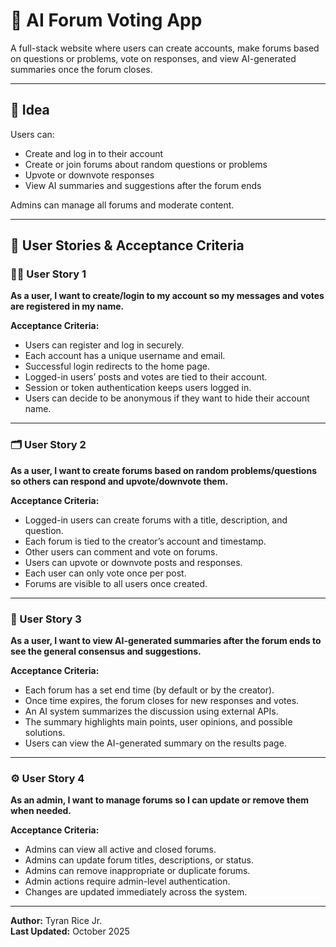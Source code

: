 # 💬 AI Forum Voting App

A full-stack website where users can create accounts, make forums based on questions or problems, vote on responses, and view AI-generated summaries once the forum closes.

---

## 🧠 Idea
Users can:
- Create and log in to their account  
- Create or join forums about random questions or problems  
- Upvote or downvote responses  
- View AI summaries and suggestions after the forum ends  

Admins can manage all forums and moderate content.

---

## 📘 User Stories & Acceptance Criteria

### 🧍‍♂️ User Story 1  
**As a user, I want to create/login to my account so my messages and votes are registered in my name.**

**Acceptance Criteria:**  
- Users can register and log in securely.  
- Each account has a unique username and email.  
- Successful login redirects to the home page.  
- Logged-in users’ posts and votes are tied to their account.  
- Session or token authentication keeps users logged in.
- Users can decide to be anonymous if they want to hide their account name.

---

### 🗂️ User Story 2  
**As a user, I want to create forums based on random problems/questions so others can respond and upvote/downvote them.**

**Acceptance Criteria:**  
- Logged-in users can create forums with a title, description, and question.  
- Each forum is tied to the creator’s account and timestamp.  
- Other users can comment and vote on forums.  
- Users can upvote or downvote posts and responses.  
- Each user can only vote once per post.  
- Forums are visible to all users once created.  

---

### 🤖 User Story 3  
**As a user, I want to view AI-generated summaries after the forum ends to see the general consensus and suggestions.**

**Acceptance Criteria:**  
- Each forum has a set end time (by default or by the creator).  
- Once time expires, the forum closes for new responses and votes.  
- An AI system summarizes the discussion using external APIs.  
- The summary highlights main points, user opinions, and possible solutions.  
- Users can view the AI-generated summary on the results page.  

---

### ⚙️ User Story 4  
**As an admin, I want to manage forums so I can update or remove them when needed.**

**Acceptance Criteria:**  
- Admins can view all active and closed forums.  
- Admins can update forum titles, descriptions, or status.  
- Admins can remove inappropriate or duplicate forums.  
- Admin actions require admin-level authentication.  
- Changes are updated immediately across the system.  

---

**Author:** Tyran Rice Jr.  
**Last Updated:** October 2025

